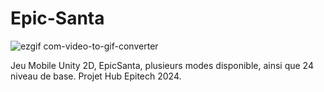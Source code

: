 # Epic-Santa
![ezgif com-video-to-gif-converter](https://github.com/Dulery/Epic-Santa/assets/146708504/f995d2f6-92af-4c36-bce4-ec9c3d854c38)

Jeu Mobile Unity 2D, EpicSanta, plusieurs modes disponible, ainsi que 24 niveau de base. Projet Hub Epitech 2024.
